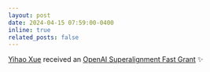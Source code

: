 ```yaml
---
layout: post
date: 2024-04-15 07:59:00-0400
inline: true
related_posts: false
---
```


<!-- A simple inline announcement with Markdown emoji! :sparkles: :smile: -->

[Yihao Xue](https://sites.google.com/g.ucla.edu/yihao-xue/) received an [OpenAI Superalignment Fast Grant](https://openai.com/blog/superalignment-fast-grants) :sparkles: